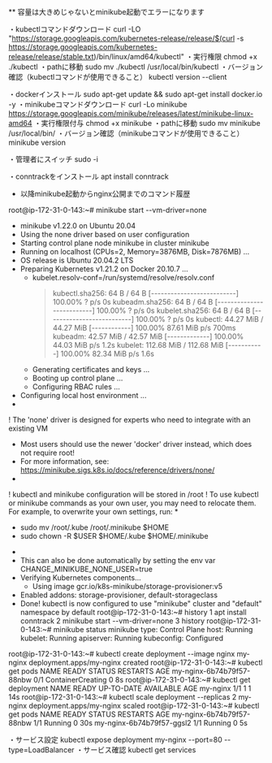 ** 容量は大きめじゃないとminikube起動でエラーになります

・kubectlコマンドダウンロード
curl -LO "https://storage.googleapis.com/kubernetes-release/release/$(curl -s https://storage.googleapis.com/kubernetes-release/release/stable.txt)/bin/linux/amd64/kubectl"
・実行権限
chmod +x ./kubectl
・pathに移動
sudo mv ./kubectl /usr/local/bin/kubectl
・バージョン確認（kubectlコマンドが使用できること）
kubectl version --client

・dockerインストール
sudo apt-get update &&     sudo apt-get install docker.io -y
・minikubeコマンドダウンロード
curl -Lo minikube https://storage.googleapis.com/minikube/releases/latest/minikube-linux-amd64
・実行権限付与
chmod +x minikube
・pathに移動
sudo mv minikube /usr/local/bin/
・バージョン確認（minikubeコマンドが使用できること）
minikube version

・管理者にスイッチ
sudo -i
   
・conntrackをインストール
apt install conntrack


* 以降minikube起動からnginx公開までのコマンド履歴

root@ip-172-31-0-143:~# minikube start --vm-driver=none
* minikube v1.22.0 on Ubuntu 20.04
* Using the none driver based on user configuration
* Starting control plane node minikube in cluster minikube
* Running on localhost (CPUs=2, Memory=3876MB, Disk=7876MB) ...
* OS release is Ubuntu 20.04.2 LTS
* Preparing Kubernetes v1.21.2 on Docker 20.10.7 ...
  - kubelet.resolv-conf=/run/systemd/resolve/resolv.conf
    > kubectl.sha256: 64 B / 64 B [--------------------------] 100.00% ? p/s 0s
    > kubeadm.sha256: 64 B / 64 B [--------------------------] 100.00% ? p/s 0s
    > kubelet.sha256: 64 B / 64 B [--------------------------] 100.00% ? p/s 0s
    > kubectl: 44.27 MiB / 44.27 MiB [------------] 100.00% 87.61 MiB p/s 700ms
    > kubeadm: 42.57 MiB / 42.57 MiB [-------------] 100.00% 44.03 MiB p/s 1.2s
    > kubelet: 112.68 MiB / 112.68 MiB [-----------] 100.00% 82.34 MiB p/s 1.6s
  - Generating certificates and keys ...
  - Booting up control plane ...
  - Configuring RBAC rules ...
* Configuring local host environment ...
*
! The 'none' driver is designed for experts who need to integrate with an existing VM
* Most users should use the newer 'docker' driver instead, which does not require root!
* For more information, see: https://minikube.sigs.k8s.io/docs/reference/drivers/none/
*
! kubectl and minikube configuration will be stored in /root
! To use kubectl or minikube commands as your own user, you may need to relocate them. For example, to overwrite your own settings, run:
*
  - sudo mv /root/.kube /root/.minikube $HOME
  - sudo chown -R $USER $HOME/.kube $HOME/.minikube
*
* This can also be done automatically by setting the env var CHANGE_MINIKUBE_NONE_USER=true
* Verifying Kubernetes components...
  - Using image gcr.io/k8s-minikube/storage-provisioner:v5
* Enabled addons: storage-provisioner, default-storageclass
* Done! kubectl is now configured to use "minikube" cluster and "default" namespace by default
root@ip-172-31-0-143:~# history
    1  apt install conntrack
    2  minikube start --vm-driver=none
    3  history
root@ip-172-31-0-143:~# minikube status
minikube
type: Control Plane
host: Running
kubelet: Running
apiserver: Running
kubeconfig: Configured

root@ip-172-31-0-143:~# kubectl create deployment --image nginx my-nginx
deployment.apps/my-nginx created
root@ip-172-31-0-143:~# kubectl get pods
NAME                        READY   STATUS              RESTARTS   AGE
my-nginx-6b74b79f57-88nbw   0/1     ContainerCreating   0          8s
root@ip-172-31-0-143:~# kubectl get deployment
NAME       READY   UP-TO-DATE   AVAILABLE   AGE
my-nginx   1/1     1            1           14s
root@ip-172-31-0-143:~# kubectl scale deployment --replicas 2 my-nginx
deployment.apps/my-nginx scaled
root@ip-172-31-0-143:~# kubectl get pods
NAME                        READY   STATUS    RESTARTS   AGE
my-nginx-6b74b79f57-88nbw   1/1     Running   0          30s
my-nginx-6b74b79f57-ggsl2   1/1     Running   0          5s

・サービス設定
kubectl expose deployment my-nginx --port=80 --type=LoadBalancer
・サービス確認
kubectl get services
```
